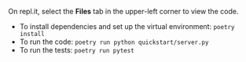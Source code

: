 On repl.it, select the **Files** tab in the upper-left corner to view the code.

- To install dependencies and set up the virtual environment: `poetry install`
- To run the code: `poetry run python quickstart/server.py`
- To run the tests: `poetry run pytest`
